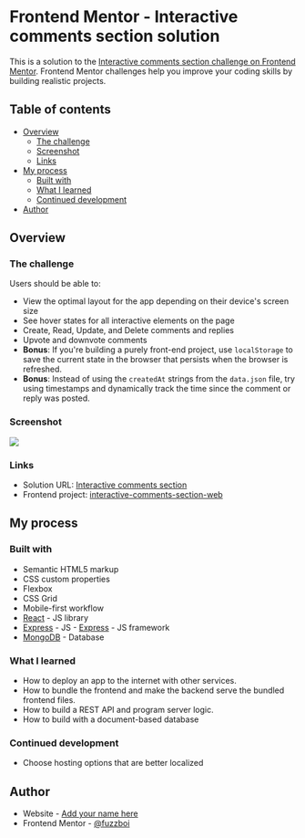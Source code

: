 # Frontend Mentor - Interactive comments section solution

This is a solution to the [Interactive comments section challenge on Frontend Mentor](https://www.frontendmentor.io/challenges/interactive-comments-section-iG1RugEG9). Frontend Mentor challenges help you improve your coding skills by building realistic projects.

## Table of contents

- [Overview](#overview)
  - [The challenge](#the-challenge)
  - [Screenshot](#screenshot)
  - [Links](#links)
- [My process](#my-process)
  - [Built with](#built-with)
  - [What I learned](#what-i-learned)
  - [Continued development](#continued-development)
- [Author](#author)


## Overview

### The challenge

Users should be able to:

- View the optimal layout for the app depending on their device's screen size
- See hover states for all interactive elements on the page
- Create, Read, Update, and Delete comments and replies
- Upvote and downvote comments
- **Bonus**: If you're building a purely front-end project, use `localStorage` to save the current state in the browser that persists when the browser is refreshed.
- **Bonus**: Instead of using the `createdAt` strings from the `data.json` file, try using timestamps and dynamically track the time since the comment or reply was posted.

### Screenshot

![](./screenshot.jpg)

### Links

- Solution URL: [Interactive comments section](https://interactive-comments-section-api-production.up.railway.app/)
- Frontend project: [interactive-comments-section-web](https://github.com/aronsn/interactive-comments-section-web)

## My process

### Built with

- Semantic HTML5 markup
- CSS custom properties
- Flexbox
- CSS Grid
- Mobile-first workflow
- [React](https://reactjs.org/) - JS library
- [Express]() - JS - [Express]() - JS framework 
- [MongoDB]() - Database 

### What I learned

- How to deploy an app to the internet with other services.
- How to bundle the frontend and make the backend serve the bundled frontend files.
- How to build a REST API and program server logic.
- How to build with a document-based database

### Continued development

- Choose hosting options that are better localized

## Author

- Website - [Add your name here](https://www.your-site.com)
- Frontend Mentor - [@fuzzboi](https://www.frontendmentor.io/profile/yourusername)





